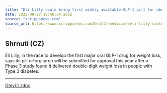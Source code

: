 ```yaml
---
title: "Eli Lilly could bring first widely available GLP‑1 pill for obesity, diabetes to market this year"
date: 2025-08-27T19:46:54.265Z
source: "scrippsnews.com"
source_url: https://www.scrippsnews.com/health/medicine/eli-lilly-could-bring-first-widely-available-glp-1-pill-for-obesity-diabetes-to-market-this-year
---
```


## Shrnutí (CZ)
Eli Lilly, in the race to develop the first major oral GLP‑1 drug for weight loss, says its pill orforglipron will be submitted for approval this year after a Phase 3 study found it delivered double-digit weight loss in people with Type 2 diabetes.

---

[Otevřít zdroj](https://www.scrippsnews.com/health/medicine/eli-lilly-could-bring-first-widely-available-glp-1-pill-for-obesity-diabetes-to-market-this-year)
